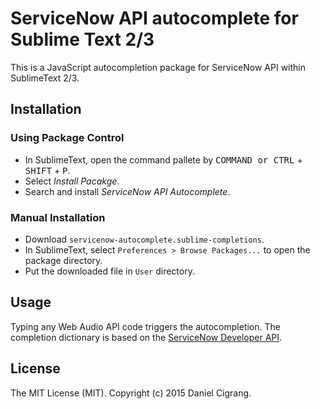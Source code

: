 # ServiceNow API autocomplete for Sublime Text 2/3

This is a JavaScript autocompletion package for ServiceNow API within SublimeText 2/3.

## Installation

### Using Package Control

- In SublimeText, open the command pallete by <kbd>COMMAND or CTRL</kbd> + <kbd>SHIFT</kbd> + <kbd>P</kbd>.
- Select _Install Pacakge_.
- Search and install _ServiceNow API Autocomplete_.

### Manual Installation

- Download `servicenow-autocomplete.sublime-completions`.
- In SublimeText, select `Preferences > Browse Packages...` to open the package directory.
- Put the downloaded file in `User` directory.

## Usage

Typing any Web Audio API code triggers the autocompletion. The completion dictionary is based on the [ServiceNow Developer API](https://developer.servicenow.com/app.do#!/api_doc).

## License

The MIT License (MIT). Copyright (c) 2015 Daniel Cigrang.